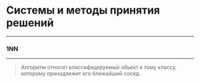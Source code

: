 # Системы	и	методы	принятия	решений
***
### 1NN
***
> Алгоритм относит классифицируемый обьект к тому классу, которому принадлежит его ближайший сосед.
